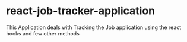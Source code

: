 # react-job-tracker-application
This Application deals with Tracking the Job application using the react hooks and few other methods
